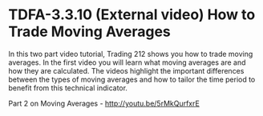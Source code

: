 # TDFA-3.3.10 (External video) How to Trade Moving Averages 

In this two part video tutorial, Trading 212 shows you how to trade moving averages. In the first video you will learn what moving averages are and how they are calculated. The videos highlight the important differences between the types of moving averages and how to tailor the time period to benefit from this technical indicator. 

Part 2 on Moving Averages - http://youtu.be/5rMkQurfxrE  
